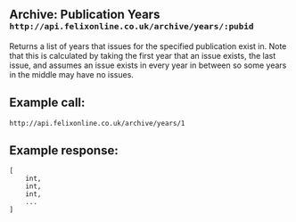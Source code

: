 <div class="page-header">
    <h2>Archive: Publication Years <small><code>http://api.felixonline.co.uk/archive/years/:pubid</code></small></h2>
</div>

Returns a list of years that issues for the specified publication exist in. Note that this is calculated by taking the first year that an issue exists, the last issue, and assumes an issue exists in every year in between so some years in the middle may have no issues.

## Example call:
`http://api.felixonline.co.uk/archive/years/1`

## Example response:
    [
        int,
        int,
        int,
        ...
    ]
